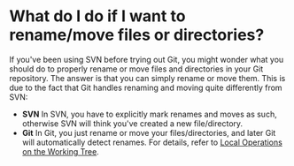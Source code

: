 # What do I do if I want to rename/move files or directories?

If you've been using SVN before trying out Git, you might wonder what
you should do to properly rename or move files and directories in your
Git repository. The answer is that you can simply rename or move them.
This is due to the fact that Git handles renaming and moving quite
differently from SVN:

-   **SVN** In SVN, you have to explicitly mark renames and moves as
    such, otherwise SVN will think you've created a new file/directory.
-   **Git** In Git, you just rename or move your files/directories, and
    later Git will automatically detect renames. For details, refer to
    [Local Operations on the Working Tree](../Manual/GUI/Local-Operations-on-the-Working-Tree.md).
